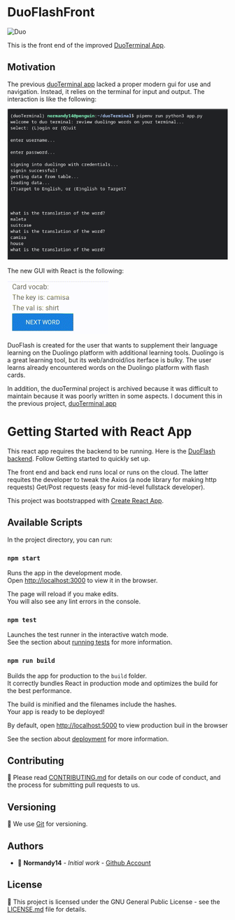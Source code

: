 # DuoFlashFront

![Duo](https://vignette.wikia.nocookie.net/duolingo/images/b/be/Duo_2019.png/revision/latest?cb=20190307143704)

This is the front end of the improved [DuoTerminal App](https://github.com/normandy14/duoTerminal).

## Motivation

The previous [duoTerminal app](https://github.com/normandy14/duoTerminal) lacked a proper modern gui for use and navigation. Instead, it relies on the terminal for input and output. The interaction is like the following:

![App](https://github.com/normandy14/duoTerminal/blob/master/doc/screenshot.png?raw=true)

The new GUI with React is the following:

![App2](https://github.com/normandy14/duoFlashFront/blob/master/screenRecord.gif)

DuoFlash is created for the user that wants to supplement their language learning on the Duolingo platform with additional learning tools. Duolingo is a great learning tool, but its web/android/ios iterface is bulky. The user learns already encountered words on the Duolingo platform with flash cards.

In addition, the duoTerminal project is archived because it was difficult to maintain because it was poorly written in some aspects. I document this in the previous project, [duoTerminal app](https://github.com/normandy14/duoTerminal)

# Getting Started with React App

This react app requires the backend to be running. Here is the [DuoFlash backend](https://github.com/normandy14/duoFlashBack). Follow Getting started to quickly set up.

The front end and back end runs local or runs on the cloud. The latter requites the developer to tweak the Axios (a node library for making http requests) Get/Post requests (easy for mid-level fullstack developer).

This project was bootstrapped with [Create React App](https://github.com/facebook/create-react-app).

## Available Scripts

In the project directory, you can run:

### `npm start`

Runs the app in the development mode.\
Open [http://localhost:3000](http://localhost:3000) to view it in the browser.

The page will reload if you make edits.\
You will also see any lint errors in the console.

### `npm test`

Launches the test runner in the interactive watch mode.\
See the section about [running tests](https://facebook.github.io/create-react-app/docs/running-tests) for more information.

### `npm run build`

Builds the app for production to the `build` folder.\
It correctly bundles React in production mode and optimizes the build for the best performance.

The build is minified and the filenames include the hashes.\
Your app is ready to be deployed!

By default, open [http://localhost:5000](http://localhost:5000) to view production buil in the browser

See the section about [deployment](https://facebook.github.io/create-react-app/docs/deployment) for more information.

## Contributing

:newspaper: Please read [CONTRIBUTING.md](https://gist.github.com/PurpleBooth/b24679402957c63ec426) for details on our code of conduct, and the process for submitting pull requests to us.

## Versioning

:card_index: We use [Git](https://gist.github.com/derhuerst/1b15ff4652a867391f03) for versioning.

## Authors

* :ocean: **Normandy14** - *Initial work* - [Github Account](https://github.com/Normandy14)

## License

:newspaper: This project is licensed under the GNU General Public License - see the [LICENSE.md](LICENSE.md) file for details.

<!--

## Acknowledgments

* Hat tip to anyone whose code was used
* Inspiration
* etc

-->
